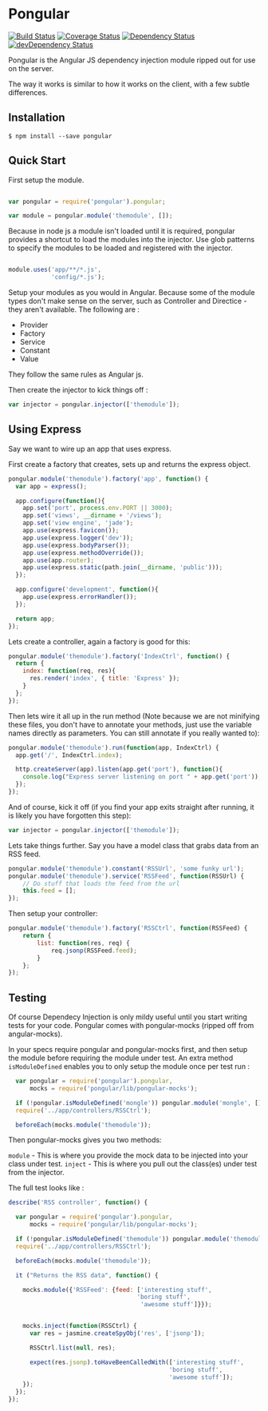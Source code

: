 # Pongular
[![Build Status](https://travis-ci.org/FungusHumungus/pongular.svg?branch=master)](https://travis-ci.org/FungusHumungus/pongular) [![Coverage Status](https://img.shields.io/coveralls/FungusHumungus/pongular.svg)](https://coveralls.io/r/FungusHumungus/pongular?branch=master) [![Dependency Status](https://david-dm.org/FungusHumungus/pongular.svg)](https://david-dm.org/FungusHumungus/pongular) [![devDependency Status](https://david-dm.org/FungusHumungus/pongular/dev-status.svg)](https://david-dm.org/FungusHumungus/pongular#info=devDependencies)

Pongular is the Angular JS dependency injection module ripped out for use on the server.

The way it works is similar to how it works on the client, with a few subtle differences.

## Installation

    $ npm install --save pongular

## Quick Start

First setup the module.

```js

var pongular = require('pongular').pongular;

var module = pongular.module('themodule', []);

```

Because in node js a module isn't loaded until it is required, pongular provides a shortcut to load the modules into the injector. Use glob patterns to specify the modules to be loaded and registered with the injector.

```js

module.uses('app/**/*.js',
            'config/*.js');

```

Setup your modules as you would in Angular. Because some of the module types don't make sense on the server, such as Controller and Directice - they aren't available. The following are :

- Provider
- Factory
- Service
- Constant
- Value

They follow the same rules as Angular js.

Then create the injector to kick things off :

```js
var injector = pongular.injector(['themodule']);
```

## Using Express

Say we want to wire up an app that uses express.

First create a factory that creates, sets up and returns the express object.

```js
pongular.module('themodule').factory('app', function() {
  var app = express();

  app.configure(function(){
    app.set('port', process.env.PORT || 3000);
    app.set('views', __dirname + '/views');
    app.set('view engine', 'jade');
    app.use(express.favicon());
    app.use(express.logger('dev'));
    app.use(express.bodyParser());
    app.use(express.methodOverride());
    app.use(app.router);
    app.use(express.static(path.join(__dirname, 'public')));
  });

  app.configure('development', function(){
    app.use(express.errorHandler());
  });

  return app;
});

```

Lets create a controller, again a factory is good for this:

```js
pongular.module('themodule').factory('IndexCtrl', function() {
  return {
    index: function(req, res){
      res.render('index', { title: 'Express' });
    }
  };
});
```

Then lets wire it all up in the run method (Note because we are not minifying these files, you don't have to annotate your methods, just use the variable names directly as parameters. You can still annotate if you really wanted to):

```js
pongular.module('themodule').run(function(app, IndexCtrl) {
  app.get('/', IndexCtrl.index);

  http.createServer(app).listen(app.get('port'), function(){
    console.log("Express server listening on port " + app.get('port'));
  });
});
```

And of course, kick it off (if you find your app exits straight after running, it is likely you have forgotten this step):

```js
var injector = pongular.injector(['themodule']);
```

Lets take things further. Say you have a model class that grabs data from an RSS feed.

```js
pongular.module('themodule').constant('RSSUrl', 'some funky url');
pongular.module('themodule').service('RSSFeed', function(RSSUrl) {
    // Do stuff that loads the feed from the url
    this.feed = [];
});
```

Then setup your controller:

```js
pongular.module('themodule').factory('RSSCtrl', function(RSSFeed) {
    return {
        list: function(res, req) {
            req.jsonp(RSSFeed.feed);
        }
    };
});
```

## Testing

Of course Dependecy Injection is only mildy useful until you start writing tests for your code. Pongular comes with pongular-mocks (ripped off from angular-mocks).

In your specs require pongular and pongular-mocks first, and then setup the module before requiring the module under test. An extra method `isModuleDefined` enables you to only setup the module once per test run :

```js
  var pongular = require('pongular').pongular,
      mocks = require('pongular/lib/pongular-mocks');

  if (!pongular.isModuleDefined('mongle')) pongular.module('mongle', []);
  require('../app/controllers/RSSCtrl');

  beforeEach(mocks.module('themodule'));
```

Then pongular-mocks gives you two methods:

`module` - This is where you provide the mock data to be injected into your class under test.
`inject` - This is where you pull out the class(es) under test from the injector.

The full test looks like :

```js
describe('RSS controller', function() {

  var pongular = require('pongular').pongular,
      mocks = require('pongular/lib/pongular-mocks');

  if (!pongular.isModuleDefined('themodule')) pongular.module('themodule', []);
  require('../app/controllers/RSSCtrl');

  beforeEach(mocks.module('themodule'));

  it ("Returns the RSS data", function() {

    mocks.module({'RSSFeed': {feed: ['interesting stuff',
                                    'boring stuff',
                                     'awesome stuff']}});


    mocks.inject(function(RSSCtrl) {
      var res = jasmine.createSpyObj('res', ['jsonp']);

      RSSCtrl.list(null, res);

      expect(res.jsonp).toHaveBeenCalledWith(['interesting stuff',
                                             'boring stuff',
                                             'awesome stuff']);
    });
  });
});
```

